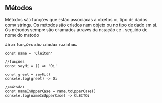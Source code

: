 ## Métodos

Métodos são funções que estão associadas a objetos ou tipo de dados como strings. Os métodos são criados num objeto ou no tipo de dado em si. Os métodos sempre são chamados através da notação de **.** seguido do nome do método

Já as funções são criadas sozinhas.

~~~
const name = 'Cleiton'

//funções
const sayHi = () => 'Oi'

const greet = sayHi()
console.log(greet) -> Oi

//métodos
const nameInUpperCase = name.toUpperCase()
console.log(nameInUpperCase) -> CLEITON
~~~
